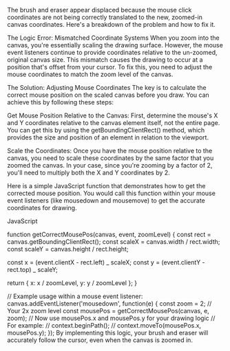 The brush and eraser appear displaced because the mouse click coordinates are not being correctly translated to the new, zoomed-in canvas coordinates. Here's a breakdown of the problem and how to fix it.

The Logic Error: Mismatched Coordinate Systems
When you zoom into the canvas, you're essentially scaling the drawing surface. However, the mouse event listeners continue to provide coordinates relative to the un-zoomed, original canvas size. This mismatch causes the drawing to occur at a position that's offset from your cursor. To fix this, you need to adjust the mouse coordinates to match the zoom level of the canvas.

The Solution: Adjusting Mouse Coordinates
The key is to calculate the correct mouse position on the scaled canvas before you draw. You can achieve this by following these steps:

Get Mouse Position Relative to the Canvas: First, determine the mouse's X and Y coordinates relative to the canvas element itself, not the entire page. You can get this by using the getBoundingClientRect() method, which provides the size and position of an element in relation to the viewport.

Scale the Coordinates: Once you have the mouse position relative to the canvas, you need to scale these coordinates by the same factor that you zoomed the canvas. In your case, since you're zooming by a factor of 2, you'll need to multiply both the X and Y coordinates by 2.

Here is a simple JavaScript function that demonstrates how to get the corrected mouse position. You would call this function within your mouse event listeners (like mousedown and mousemove) to get the accurate coordinates for drawing.

JavaScript

function getCorrectMousePos(canvas, event, zoomLevel) {
const rect = canvas.getBoundingClientRect();
const scaleX = canvas.width / rect.width;
const scaleY = canvas.height / rect.height;

const x = (event.clientX - rect.left) _ scaleX;
const y = (event.clientY - rect.top) _ scaleY;

return {
x: x / zoomLevel,
y: y / zoomLevel
};
}

// Example usage within a mouse event listener:
canvas.addEventListener('mousedown', function(e) {
const zoom = 2; // Your 2x zoom level
const mousePos = getCorrectMousePos(canvas, e, zoom);
// Now use mousePos.x and mousePos.y for your drawing logic
// For example:
// context.beginPath();
// context.moveTo(mousePos.x, mousePos.y);
});
By implementing this logic, your brush and eraser will accurately follow the cursor, even when the canvas is zoomed in.
